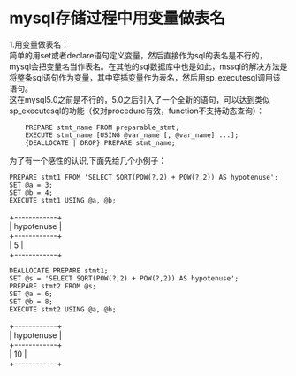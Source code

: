 # mysql存储过程中用变量做表名
     
1.用变量做表名：   
    简单的用set或者declare语句定义变量，然后直接作为sql的表名是不行的，mysql会把变量名当作表名。在其他的sql数据库中也是如此，mssql的解决方法是将整条sql语句作为变量，其中穿插变量作为表名，然后用sp_executesql调用该语句。   
    这在mysql5.0之前是不行的，5.0之后引入了一个全新的语句，可以达到类似sp_executesql的功能（仅对procedure有效，function不支持动态查询）：      
```
    PREPARE stmt_name FROM preparable_stmt;   
    EXECUTE stmt_name [USING @var_name [, @var_name] ...];   
    {DEALLOCATE | DROP} PREPARE stmt_name;   
```
为了有一个感性的认识,下面先给几个小例子：  
```mysql
PREPARE stmt1 FROM 'SELECT SQRT(POW(?,2) + POW(?,2)) AS hypotenuse';   
SET @a = 3;   
SET @b = 4;   
EXECUTE stmt1 USING @a, @b; 
```
+------------+   
| hypotenuse |   
+------------+   
| 5 |   
+------------+   

```mysql
DEALLOCATE PREPARE stmt1;    
SET @s = 'SELECT SQRT(POW(?,2) + POW(?,2)) AS hypotenuse';   
PREPARE stmt2 FROM @s;   
SET @a = 6;   
SET @b = 8;   
EXECUTE stmt2 USING @a, @b;  
```
+------------+   
| hypotenuse |   
+------------+   
| 10 |   
+------------+   


    